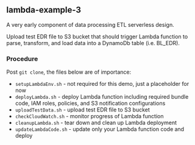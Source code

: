 ## lambda-example-3

A very early component of data processing ETL serverless design.

Upload test EDR file to S3 bucket that should trigger Lambda function to parse, transform, and load data into a DynamoDb table (i.e. BL_EDR).

### Procedure
Post `git clone`, the files below are of importance:
- `setupLambdaEnv.sh` - not required for this demo, just a placeholder for now
- `deployLambda.sh` - deploy Lambda function including required bundle code, IAM roles, policies, and S3 notification configurations
- `uploadTestData.sh` - upload test EDR file to S3 bucket
- `checkCloudWatch.sh` - monitor progress of Lambda function
- `cleanupLambda.sh` - tear down and clean up Lambda deployment
- `updateLambdaCode.sh` - update only your Lambda function code and deploy
